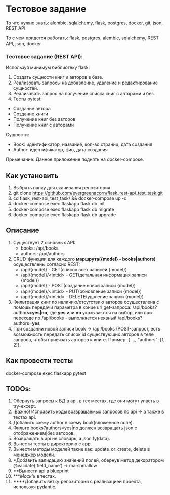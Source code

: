 # Тестовое задание

То что нужно знать: alembic, sqlalchemy, flask, postgres, docker, git, json, REST API

То с чем придется работать: flask, postgres, alembic, sqlalchemy, REST API, json, docker


### Тестовое задание (REST API):
Используя минимум библиотеку flask:
1. Создать  сущности книг и авторов в базе.
2. Реализовать запросы на добавление, удаление и редактирование сущностей.
3. Реализовать запрос на получение списка книг с авторами и без.
4. Тесты pytest:
- Создание автора
- Создание книги
- Получение книг без авторов
- Получение книг с авторами


Сущности:
- Book: идентификатор, название, кол-во страниц, дата создания
- Author: идентификатор, фио, дата создания

Примечание:
Данное приложение поднять на docker-compose.


## Как установить
1. Выбрать папку для скачивания репозитория
2. git clone https://github.com/evergreenacorn/flask_rest-api_test_task.git
3. cd flask_rest-api_test_task/ && docker-compose up -d
4. docker-compose exec flaskapp flask db init
5. docker-compose exec flaskapp flask db migrate
6. docker-compose exec flaskapp flask db upgrade

## Описание
1. Существует 2 основных API:
    - books: /api/books
    - authors: /api/authors
2. CRUD-функции для каждого **маршрута({model} - books|authors)** осуществлены согласно REST:
    - /api/{model} - GET(список всех записей {model})
    - /api/{model}/\<int:id> - GET(детальная информация записи {model})
    - /api/{model} - POST(создание новой записи {model})
    - /api/{model}/\<int:id> - PUT(обновление записи {model})
    - /api/{model}/\<int:id> - DELETE(удаление записи {model})
3. Фильтрация книг по наличию/отсутствию авторов осуществлена с помощь передачи параметра в конце url get-запроса: /api/books?authors=**yes|no**, где **yes** или **no** указываются на выбор, или при переходе по /api/books - выполняется неявный /api/books?authors=**yes**
4. При создании новой записи book -> /api/books (POST-запрос), есть возможность передать список id существующих авторов в теле запроса, чтобы привязать авторов к книге. Пример: { ..., "authors": [1, 2]}.

## Как провести тесты
docker-compose exec flaskapp pytest


## TODOs:
1. Обернуть запросы к БД в api, в тех местах, где они могут упасть в try-except.
2. \!Важно\! Исправить коды возвращаемых запросов по api -> а также в тестах api.
3. Добавить схему author в схему book(вложенное поле).
4. Фильтр books?authors=yes|no должен возвращать json с отображением|без авторов.
5. Возвращать в api не словарь, а jsonify(data).
6. Вынести тесты в директорию с app.
7. Вынести методы моделей такие как: update_or_create, delete в менеджер модели.
8. \*Добавить валидацию значений полей, обернув метод декоратором @validate('field_name') -> marshmallow
9. \*\*Вынести api в blueprint
10. \*\*\**Mock'и* в тестах.
11. \*\*\*\*Добавить ветку|репозиторий с реализацией проекта, используя pydantic.
